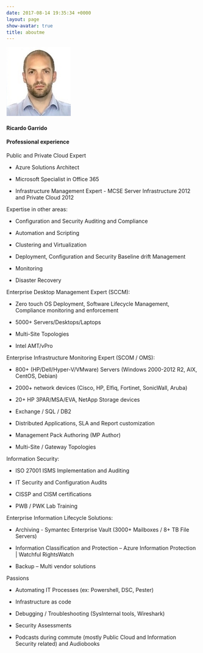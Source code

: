 ```yaml
---
date: 2017-08-14 19:35:34 +0000
layout: page
show-avatar: true
title: aboutme
---
```

![](/uploads/2017/08/14/foto.jpg)

#### Ricardo Garrido

#### Professional experience

Public and Private Cloud Expert

* Azure Solutions Architect

* Microsoft Specialist in Office 365

* Infrastructure Management Expert - MCSE Server Infrastructure 2012 and Private Cloud 2012

Expertise in other areas:

* Configuration and Security Auditing and Compliance

* Automation and Scripting

* Clustering and Virtualization

* Deployment, Configuration and Security Baseline drift Management

* Monitoring

* Disaster Recovery

Enterprise Desktop Management Expert (SCCM):

* Zero touch OS Deployment, Software Lifecycle Management, Compliance monitoring and enforcement

* 5000+ Servers/Desktops/Laptops

* Multi-Site Topologies

* Intel AMT/vPro

Enterprise Infrastructure Monitoring Expert (SCOM / OMS):

* 800+ (HP/Dell/Hyper-V/VMware) Servers (Windows 2000-2012 R2, AIX, CentOS, Debian)

* 2000+ network devices (Cisco, HP, Elfiq, Fortinet, SonicWall, Aruba)

* 20+ HP 3PAR/MSA/EVA, NetApp Storage devices

* Exchange / SQL / DB2

* Distributed Applications, SLA and Report customization

* Management Pack Authoring (MP Author)

* Multi-Site / Gateway Topologies

Information Security:

* ISO 27001 ISMS Implementation and Auditing

* IT Security and Configuration Audits

* CISSP and CISM certifications

* PWB / PWK Lab Training

Enterprise Information Lifecycle Solutions:

* Archiving - Symantec Enterprise Vault (3000+ Mailboxes / 8+ TB File Servers)

* Information Classification and Protection – Azure Information Protection | Watchful RightsWatch

* Backup – Multi vendor solutions

Passions

* Automating IT Processes (ex: Powershell, DSC, Pester)

* Infrastructure as code

* Debugging / Troubleshooting (SysInternal tools, Wireshark)

* Security Assessments

* Podcasts during commute (mostly Public Cloud and Information Security related) and Audiobooks